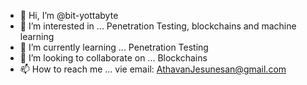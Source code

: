 - 👋 Hi, I’m @bit-yottabyte
- 👀 I’m interested in ... Penetration Testing, blockchains and machine learning
- 🌱 I’m currently learning ... Penetration Testing
- 💞️ I’m looking to collaborate on ... Blockchains
- 📫 How to reach me ... vie email: AthavanJesunesan@gmail.com

<!---
bit-yottabyte/bit-yottabyte is a ✨ special ✨ repository because its `README.md` (this file) appears on your GitHub profile.
You can click the Preview link to take a look at your changes.
--->
